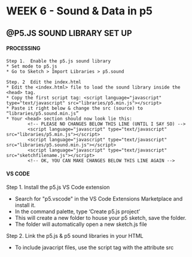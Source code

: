 # WEEK 6 - Sound & Data in p5

## @P5.JS SOUND LIBRARY SET UP
#### PROCESSING
	Step 1.  Enable the p5.js sound library
	* Set mode to p5.js
	* Go to Sketch > Import Libraries > p5.sound

	Step. 2  Edit the index.html
	* Edit the <index.html> file to load the sound library inside the <head> tag.
	* Copy the first script tag: <script language="javascript" type="text/javascript" src="libraries/p5.min.js"></script> 
	* Paste it right below & change the src (source) to  “libraries/p5.sound.min.js” 
	* Your <head> section should now look lie this: 
			<!-- PLEASE NO CHANGES BELOW THIS LINE (UNTIL I SAY SO) -->
			<script language="javascript" type="text/javascript" src="libraries/p5.min.js"></script>
			<script language="javascript" type="text/javascript" src="libraries/p5.sound.min.js"></script>
			<script language="javascript" type="text/javascript" src="sketchfilename.js"></script>
			<!-- OK, YOU CAN MAKE CHANGES BELOW THIS LINE AGAIN -->


#### VS CODE

Step 1. Install the p5.js VS Code extension
* Search for "p5.vscode" in the VS Code Extensions Marketplace and install it. 
* In the command palette,  type ‘Create p5.js project’
* This will create a new folder to house your p5 sketch, save the folder. 
* The folder will automatically open a new sketch.js file

Step 2. Link the p5.js & p5 sound libraries in your HTML
* To include javacript files, use the script tag with the attribute src
<script src ="..." </script> to specify the url to your external file. 

* In the index.html, under the <head> element add a two script tags 		withlinking the CDN for p5.js and the p5 sound library. 

*The set up should look something like this:
	Step 1. Install the p5.js VS Code extension
	* Search for "p5.vscode" in the VS Code Extensions Marketplace and 		install it. 
	* In the command palette,  type ‘Create p5.js project’
	* This will create a new folder to house your p5 sketch, save the 		folder. 
	* The folder will automatically open a new sketch.js file
 
	Step 2. Link the p5.js & p5 sound libraries in your HTML
	* To include javacript files, use the script tag with the attribute src
	<script src ="..." </script> to specify the url to your external file. 

	* In the index.html, under the <head> element add a two script tags 		withlinking the CDN for p5.js and the p5 sound library. 

  	*The set up should look something like this:

```
<head>
<meta charset="UTF-8">
<meta name="viewport" content="width=device-width, initial-scale=1.0">
<script src="https://cdn.jsdelivr.net/npm/p5@1.11.3/lib/p5.min.js"></script>
<script src="https://cdnjs.cloudflare.com/ajax/libs/p5.js/1.11.3/addons/p5.sound.min.js"</script>
<script src="sketch.js"></script>
</head>
````


## @FONT
	* IBM Plex Mono Medium is the demo font. 
	* Use True Type Fonts for p5.js. These fonts have the file extension ‘.ttf’
	* The full IBM Plex superfont family is free on Google Fonts


## @REFERENCES
* P5 Sound Reference https://p5js.org/reference/p5.sound/
* P5 sound was redesigned in late 2024. Download the most up to date version here: <br>
  https://p5js.org/download/ <br>



